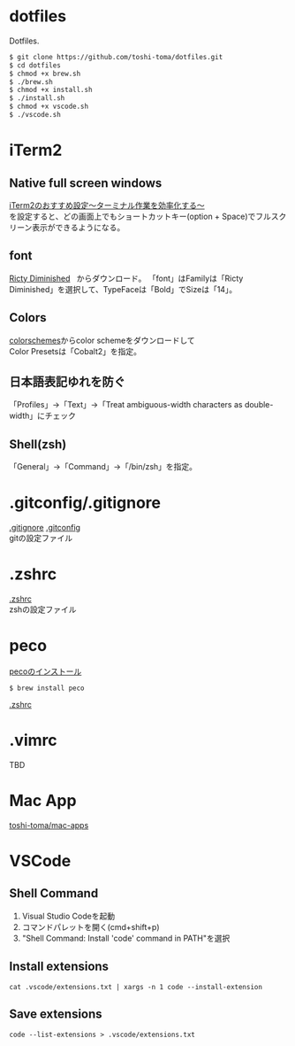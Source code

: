 # dotfiles
Dotfiles.

```bash
$ git clone https://github.com/toshi-toma/dotfiles.git
$ cd dotfiles
$ chmod +x brew.sh
$ ./brew.sh
$ chmod +x install.sh
$ ./install.sh
$ chmod +x vscode.sh
$ ./vscode.sh
```

# iTerm2
## Native full screen windows
[iTerm2のおすすめ設定〜ターミナル作業を効率化する〜](https://qiita.com/ruwatana/items/8d9c174250061721ad11)  
を設定すると、どの画面上でもショートカットキー(option + Space)でフルスクリーン表示ができるようになる。

## font
[Ricty Diminished](http://www.rs.tus.ac.jp/yyusa/ricty_diminished.html)    
からダウンロード。
「font」はFamilyは「Ricty Diminished」を選択して、TypeFaceは「Bold」でSizeは「14」。

## Colors
[colorschemes](http://iterm2colorschemes.com/)からcolor schemeをダウンロードして  
Color Presetsは「Cobalt2」を指定。

## 日本語表記ゆれを防ぐ
「Profiles」→「Text」→「Treat ambiguous-width characters as double-width」にチェック

## Shell(zsh)
「General」→「Command」→「/bin/zsh」を指定。

# .gitconfig/.gitignore
[.gitignore](https://github.com/10shi10ma/dotfiles/blob/master/.gitignore) 
[.gitconfig](https://github.com/10shi10ma/dotfiles/blob/master/.gitconfig)  
gitの設定ファイル

# .zshrc
[.zshrc](https://github.com/10shi10ma/dotfiles/blob/master/.zshrc)  
zshの設定ファイル

# peco
[pecoのインストール](https://qiita.com/tmsanrinsha/items/72cebab6cd448704e366)

```
$ brew install peco
```
[.zshrc](https://github.com/10shi10ma/dotfiles/blob/master/.zshrc)

# .vimrc
TBD

# Mac App
[toshi-toma/mac-apps](https://github.com/toshi-toma/mac-apps/blob/master/README.md)

# VSCode
## Shell Command
1. Visual Studio Codeを起動
2. コマンドパレットを開く(cmd+shift+p)
3. "Shell Command: Install 'code' command in PATH"を選択

## Install extensions

```
cat .vscode/extensions.txt | xargs -n 1 code --install-extension
```

## Save extensions

```
code --list-extensions > .vscode/extensions.txt
```
